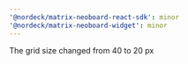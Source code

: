 ```yaml
---
'@nordeck/matrix-neoboard-react-sdk': minor
'@nordeck/matrix-neoboard-widget': minor
---
```


The grid size changed from 40 to 20 px
